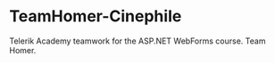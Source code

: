 TeamHomer-Cinephile
===================

Telerik Academy teamwork for the ASP.NET WebForms course.
Team Homer.
